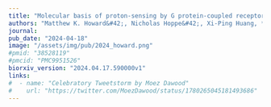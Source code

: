 ```yaml
---
title: "Molecular basis of proton-sensing by G protein-coupled receptors"
authors: "Matthew K. Howard&#42;, Nicholas Hoppe&#42;, Xi-Ping Huang, **Christian B. Macdonald**, Eshan Mehrota, Patrick Rockefeller Grimes, Adam Zahm, Donovan D. Trinidad, Justin English, Willow Coyote-Maestas, Aashish Manglik"
journal:
pub_date: "2024-04-18"
image: "/assets/img/pub/2024_howard.png"
#pmid: "38528119"
#pmcid: "PMC9951526"
biorxiv_version: "2024.04.17.590000v1"
links:
#  - name: "Celebratory Tweetstorm by Moez Dawood"
#    url: "https://twitter.com/MoezDawood/status/1780265045181493686"
---
```

